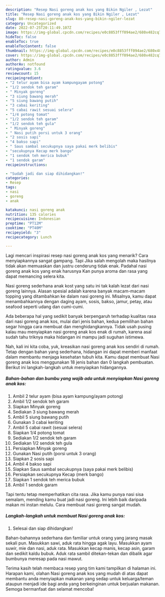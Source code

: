 ```yaml
---
description: "Resep Nasi goreng anak kos yang Bikin Ngiler , Lezat"
title: "Resep Nasi goreng anak kos yang Bikin Ngiler , Lezat"
slug: 80-resep-nasi-goreng-anak-kos-yang-bikin-ngiler-lezat
category: Uncategorized
date: 2022-07-25T20:11:49.107Z
image: https://img-global.cpcdn.com/recipes/e0c8853fff094ae2/680x482cq70/nasi-goreng-anak-kos-foto-resep-utama.jpg
hideToc: false
enableToc: true
enableTocContent: false
thumbnail: https://img-global.cpcdn.com/recipes/e0c8853fff094ae2/680x482cq70/nasi-goreng-anak-kos-foto-resep-utama.jpg
cover: https://img-global.cpcdn.com/recipes/e0c8853fff094ae2/680x482cq70/nasi-goreng-anak-kos-foto-resep-utama.jpg
author: Admin
authorAv: notfound
ratingvalue: 3.6
reviewcount: 15
recipeingredient:
- "2 telur ayam bisa ayam kampungayam potong"
- "1/2 sendok teh garam"
- " Minyak goreng"
- "3 siung bawang merah"
- "5 siung bawang putih"
- "3 cabai keriting"
- "5 cabai rawit sesuai selera"
- "1/4 potong tomat"
- "1/2 sendok teh garam"
- "1/2 sendok teh gula"
- " Minyak goreng"
- " Nasi putih porsi untuk 3 orang"
- "2 sosis sapi"
- "4 bakso sapi"
- " Saus sambal secukupnya saya pakai merk belibis"
- "secukupnya Kecap merk bango"
- "1 sendok teh merica bubuk"
- "1 sendok garam"
recipeinstructions:

- "Sudah jadi dan siap dihidangkan!"
categories:
- Resep
tags:
- nasi
- goreng
- anak

katakunci: nasi goreng anak 
nutrition: 135 calories
recipecuisine: Indonesian
preptime: "PT12M"
cooktime: "PT40M"
recipeyield: "3"
recipecategory: Lunch

---
```



Lagi mencari inspirasi resep nasi goreng anak kos yang menarik? Cara menyiapkannya sangat gampang. Tapi Jika salah mengolah maka hasilnya tidak akan memuaskan dan justru cenderung tidak enak. Padahal nasi goreng anak kos yang enak harusnya Kan punya aroma dan rasa yang dapat memancing selera kita.


Nasi goreng sederhana anak kost yang satu ini tak kalah lezat dari nasi goreng lainnya. Alasan spesial adalah karena banyak macam-macam topping yang ditambahkan ke dalam nasi goreng ini. Misalnya, kamu dapat menambahkannya dengan daging ayam, sosis, bakso, jamur, petay, atau seafood seperti udang dan cumi-cumi.

Ada beberapa hal yang sedikit banyak berpengaruh terhadap kualitas rasa dari nasi goreng anak kos, mulai dari jenis bahan, kedua pemilihan bahan segar hingga cara membuat dan menghidangkannya. Tidak usah pusing kalau mau menyiapkan nasi goreng anak kos enak di rumah, karena asal sudah tahu triknya maka hidangan ini mampu jadi suguhan istimewa.


Nah, kali ini kita coba, yuk, kreasikan nasi goreng anak kos sendiri di rumah. Tetap dengan bahan yang sederhana, hidangan ini dapat memberi manfaat dalam membantu menjaga kesehatan tubuh kita. Kamu dapat membuat Nasi goreng anak kos menggunakan 18 jenis bahan dan 0 langkah pembuatan. Berikut ini langkah-langkah untuk menyiapkan hidangannya.

<!--inarticleads1-->

##### Bahan-bahan dan bumbu yang wajib ada untuk menyiapkan Nasi goreng anak kos:

1. Ambil 2 telur ayam (bisa ayam kampung/ayam potong)
1. Ambil 1/2 sendok teh garam
1. Siapkan  Minyak goreng
1. Sediakan 3 siung bawang merah
1. Ambil 5 siung bawang putih
1. Gunakan 3 cabai keriting
1. Ambil 5 cabai rawit (sesuai selera)
1. Siapkan 1/4 potong tomat
1. Sediakan 1/2 sendok teh garam
1. Sediakan 1/2 sendok teh gula
1. Persiapkan  Minyak goreng
1. Gunakan  Nasi putih (porsi untuk 3 orang)
1. Siapkan 2 sosis sapi
1. Ambil 4 bakso sapi
1. Siapkan  Saus sambal secukupnya (saya pakai merk belibis)
1. Persiapkan secukupnya Kecap (merk bango)
1. Siapkan 1 sendok teh merica bubuk
1. Ambil 1 sendok garam


Tapi tentu tetap memperhatikan cita rasa. Jika kamu punya nasi sisa semalam, mending kamu buat jadi nasi goreng. Ini lebih baik daripada makan mi instan melulu. Cara membuat nasi goreng sangat mudah. 

<!--inarticleads2-->

##### Langkah-langkah untuk membuat Nasi goreng anak kos:


1. Selesai dan siap dihidangkan!

Bahan-bahannya sederhana dan familiar untuk orang yang jarang masak sekali pun. Masukkan sawi, aduk rata hingga agak layu. Masukkan ayam suwir, mie dan nasi, aduk rata. Masukkan kecap manis, kecap asin, garam dan sedikit kaldu bubuk. Aduk rata sambil ditekan-tekan dan dibalik agar bumbunya meresap pada nasi mawut. 

Terima kasih telah membaca resep yang tim kami tampilkan di halaman ini. Harapan kami, olahan Nasi goreng anak kos yang mudah di atas dapat membantu anda menyiapkan makanan yang sedap untuk keluarga/teman ataupun menjadi ide bagi anda yang berkeinginan untuk berjualan makanan. Semoga bermanfaat dan selamat mencoba!
